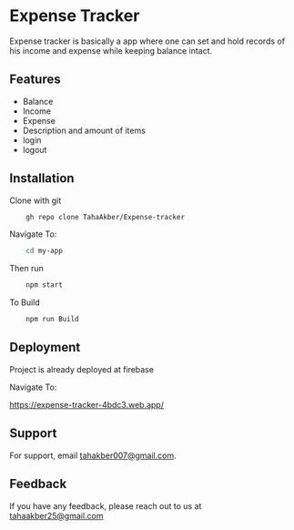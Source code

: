 
# Expense Tracker

Expense tracker is basically a app where one can set and hold records of his income and expense while keeping balance intact.


## Features

- Balance
- Income
- Expense
- Description and amount of items
- login
- logout


## Installation

Clone  with git

```bash
    gh repo clone TahaAkber/Expense-tracker
```


Navigate To:
```bash
    cd my-app
```
Then run
```bash
    npm start
```
To Build

```bash
    npm run Build
```
## Deployment

Project is already deployed at firebase

Navigate To:

https://expense-tracker-4bdc3.web.app/



## Support

For support, email tahakber007@gmail.com.


## Feedback

If you have any feedback, please reach out to us at tahaakber25@gmail.com

